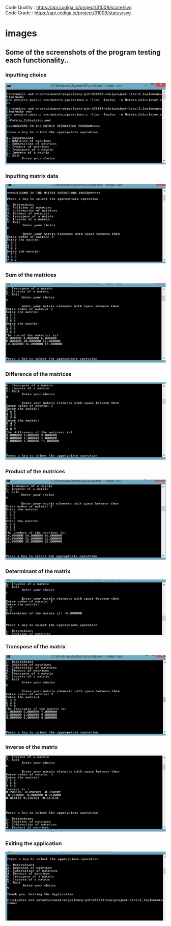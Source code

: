 Code Quality : https://api.codiga.io/project/31009/score/svg   
Code Grade : https://api.codiga.io/project/31009/status/svg
   
   
   
   # images

## Some of the screenshots of the program testing each functionality..

### Inputting choice

![Inputting choice](https://github.com/hemanthasapu/256889-miniproject-ltts/blob/main/5_Images/inputchoice.PNG)


### Inputting matrix data

![matrix data](https://github.com/hemanthasapu/256889-miniproject-ltts/blob/main/5_Images/matrixdata.PNG)


### Sum of the matrices

![sum](https://github.com/hemanthasapu/256889-miniproject-ltts/blob/main/5_Images/sum.PNG)


### Difference of the matrices

![Difference](https://github.com/hemanthasapu/256889-miniproject-ltts/blob/main/5_Images/difference.PNG)


### Product of the matrices

![Product](https://github.com/hemanthasapu/256889-miniproject-ltts/blob/main/5_Images/product.PNG)


### Determinant of the matrix

![Determinant](https://github.com/hemanthasapu/256889-miniproject-ltts/blob/main/5_Images/determinant.PNG)


### Transpose of the matrix

![Transpose](https://github.com/hemanthasapu/256889-miniproject-ltts/blob/main/5_Images/transpose.PNG)


### Inverse of the matrix

![Inverse](https://github.com/hemanthasapu/256889-miniproject-ltts/blob/main/5_Images/inverse.PNG)


### Exiting the application

![Exit](https://github.com/hemanthasapu/256889-miniproject-ltts/blob/main/5_Images/exit.PNG)


